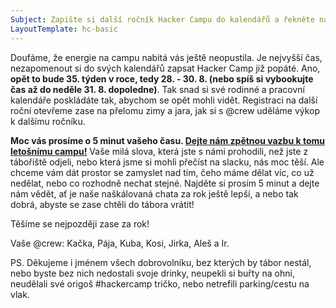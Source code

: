 ```yaml
---
Subject: Zapište si další ročník Hacker Campu do kalendářů a řekněte nám, co si myslíte o tom letošním!
LayoutTemplate: hc-basic
---
```


Doufáme, že energie na campu nabitá vás ještě neopustila. Je nejvyšší čas, nezapomenout si do svých kalendářů zapsat
Hacker Camp již popáté. Ano, **opět to bude 35. týden v roce, tedy 28. - 30. 8. (nebo spíš si vybookujte čas až do neděle 31. 8. dopoledne)**.
Tak snad si své rodinné a pracovní kalendáře poskládáte tak, abychom se opět mohli vidět.
Registraci na další roční otevřeme zase na přelomu zimy a jara, jak si s @crew uděláme výkop k dalšímu ročníku.

**Moc vás prosíme o 5 minut vašeho času. [Dejte nám zpětnou vazbu k tomu letošnímu campu!](https://hckr.camp/feedback/2024)**
Vaše milá slova, která jste s námi prohodili, než jste z tábořiště odjeli, nebo která jsme si mohli přečíst na slacku, nás moc těší.
Ale chceme vám dát prostor se zamyslet nad tím, čeho máme dělat víc, co už nedělat, nebo co rozhodně nechat stejné.
Najděte si prosím 5 minut a dejte nám vědět, ať je naše naškálovaná chata za rok ještě lepší, a nebo tak dobrá,
abyste se zase chtěli do tábora vrátit!

Těšíme se nejpozději zase za rok!

Vaše @crew: Kačka, Pája, Kuba, Kosi, Jirka, Aleš a Ir.

PS. Děkujeme i jménem všech dobrovolníku, bez kterých by tábor nestál, nebo byste bez nich nedostali svoje drinky,
neupekli si buřty na ohni, neudělali své origoš #hackercamp tričko, nebo netrefili parking/cestu na vlak.
